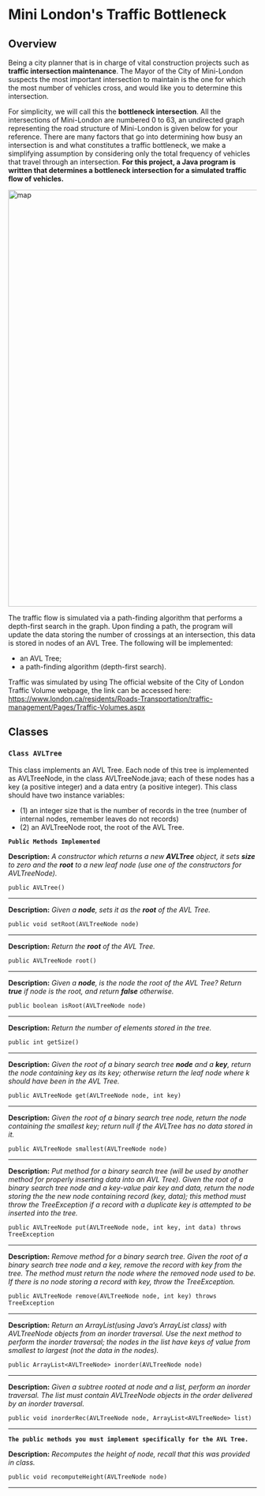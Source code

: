 # Mini London's Traffic Bottleneck

## Overview
Being a city planner that is in charge of vital construction projects such as **traffic intersection maintenance**. The Mayor of the City of Mini-London suspects the most important intersection to maintain is the one for which the most number of vehicles cross, and would like you to determine this intersection.

For simplicity, we will call this the **bottleneck intersection**. All the intersections of Mini-London are numbered 0 to 63, an undirected graph representing the road structure of Mini-London is given below for your reference. There are many factors that go into determining how busy an intersection is and what constitutes a traffic bottleneck, we make a simplifying assumption by considering only the total frequency of vehicles that travel through an intersection. **For this project, a Java program is written that determines a bottleneck intersection for a simulated traffic flow of vehicles.**

<img width="844" alt="map " src="https://user-images.githubusercontent.com/16707828/74684748-a8fa2280-519a-11ea-8a1b-d2f44c00e1f1.png">

The traffic flow is simulated via a path-finding algorithm that performs a depth-first search in the graph. Upon finding a path, the program will update the data storing the number of crossings at an intersection, this data is stored in nodes of an AVL Tree. The following will be implemented:
+ an AVL Tree;
+ a path-finding algorithm (depth-first search).

Traffic was simulated by using The official website of the City of London Traffic Volume webpage, the link can be accessed here: https://www.london.ca/residents/Roads-Transportation/traffic-management/Pages/Traffic-Volumes.aspx


## Classes 

### `Class AVLTree`

This class implements an AVL Tree. 
Each node of this tree is implemented as AVLTreeNode, in the class AVLTreeNode.java; each of these nodes has a key (a positive integer) and a data entry (a positive integer). 
This class should have two instance variables: 
+ (1) an integer size that is the number of records in the tree (number of internal nodes, remember leaves do not records)
+ (2) an AVLTreeNode root, the root of the AVL Tree.

**`Public Methods Implemented`**

**Description:** *A constructor which returns a new **AVLTree** object, it sets **size** to zero
and the **root** to a new leaf node (use one of the constructors for AVLTreeNode).*
`````````````
public AVLTree()
`````````````
---
**Description:** *Given a **node**, sets it as the **root** of the AVL Tree.*
`````````````
public void setRoot(AVLTreeNode node)
`````````````
---

**Description:** *Return the **root** of the AVL Tree.*
`````````````
public AVLTreeNode root()
`````````````
---
**Description:** *Given a **node**, is the node the root of the AVL Tree? Return **true** if node is the root, and return **false** otherwise.*
`````````````
public boolean isRoot(AVLTreeNode node)
`````````````
---
**Description:** *Return the number of elements stored in the tree.*
`````````````
public int getSize()
`````````````
---

**Description:** *Given the root of a binary search tree **node** and a **key**, return the node containing key as its key; otherwise return the leaf node where k should have been in the AVL Tree.*
`````````````
public AVLTreeNode get(AVLTreeNode node, int key)
`````````````
---

**Description:** *Given the root of a binary search tree node, return the node containing the smallest key; return null if the AVLTree has no data stored in it.*
`````````````
public AVLTreeNode smallest(AVLTreeNode node)
`````````````
---

**Description:** *Put method for a binary search tree (will be used by another method for properly inserting data into an AVL Tree). Given the root of a binary search tree node and a key-value pair key and data, return the node storing the the new node containing record (key, data); this method must throw the TreeException if a record with a duplicate key is attempted to be inserted into the tree.* 

`````````````
public AVLTreeNode put(AVLTreeNode node, int key, int data) throws TreeException
`````````````
---

**Description:** *Remove method for a binary search tree. Given the root of a binary search tree node and a key, remove the record with key from the tree. The method must return the node where the removed node used to be. If there is no node storing a record with key, throw the TreeException.* 

`````````````
public AVLTreeNode remove(AVLTreeNode node, int key) throws TreeException
`````````````
---

**Description:** *Return an ArrayList(using Java’s ArrayList class) with AVLTreeNode objects from an inorder traversal. Use the next method to perform the inorder traversal; the nodes in the list have keys of value from smallest to largest (not the data in the nodes).* 

`````````````
public ArrayList<AVLTreeNode> inorder(AVLTreeNode node)
`````````````
---

**Description:** *Given a subtree rooted at node and a list, perform an inorder traversal. The list must contain AVLTreeNode objects in the order delivered by an inorder traversal.* 

`````````````
public void inorderRec(AVLTreeNode node, ArrayList<AVLTreeNode> list)
`````````````
---

**`The public methods you must implement specifically for the AVL Tree.`**

**Description:** *Recomputes the height of node, recall that this was provided in class.* 


`````````````
public void recomputeHeight(AVLTreeNode node)
`````````````
---
